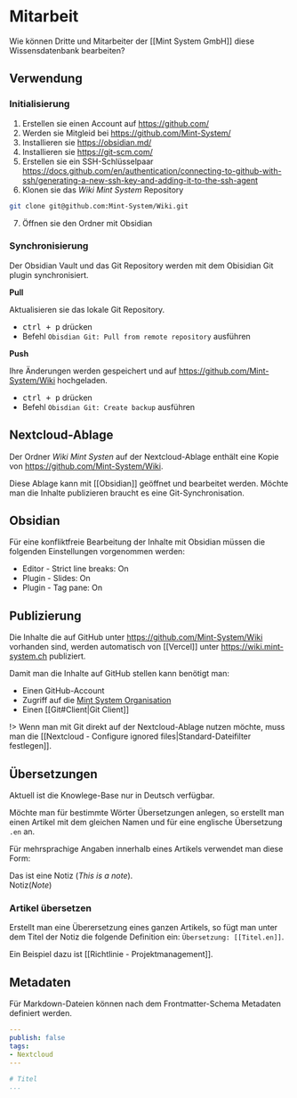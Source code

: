 # Mitarbeit
Wie können Dritte und Mitarbeiter der [[Mint System GmbH]] diese Wissensdatenbank bearbeiten?

## Verwendung

### Initialisierung

1. Erstellen sie einen Account auf <https://github.com/>
2. Werden sie Mitgleid bei <https://github.com/Mint-System/>
3. Installieren sie <https://obsidian.md/>
4. Installieren sie <https://git-scm.com/>
5. Erstellen sie ein SSH-Schlüsselpaar <https://docs.github.com/en/authentication/connecting-to-github-with-ssh/generating-a-new-ssh-key-and-adding-it-to-the-ssh-agent>
6. Klonen sie das *Wiki Mint System* Repository

```bash
git clone git@github.com:Mint-System/Wiki.git
```

7. Öffnen sie den Ordner mit Obsidian

### Synchronisierung

Der Obsidian Vault und das Git Repository werden mit dem Obisidian Git plugin synchronisiert.

**Pull**

Aktualisieren sie das lokale Git Repository.
* <kbd>ctrl + p</kbd> drücken
* Befehl `Obisdian Git: Pull from remote repository` ausführen

**Push**

Ihre Änderungen werden gespeichert und auf <https://github.com/Mint-System/Wiki> hochgeladen.
* <kbd>ctrl + p</kbd> drücken
* Befehl `Obisdian Git: Create backup` ausführen

## Nextcloud-Ablage

Der Ordner *Wiki Mint Systen* auf der Nextcloud-Ablage enthält eine Kopie von <https://github.com/Mint-System/Wiki>.

Diese Ablage kann mit [[Obsidian]] geöffnet und bearbeitet werden. Möchte man die Inhalte publizieren braucht es eine Git-Synchronisation.

## Obsidian

Für eine konfliktfreie Bearbeitung der Inhalte mit Obsidian müssen die folgenden Einstellungen vorgenommen werden:
* Editor - Strict line breaks: On
* Plugin - Slides: On
* Plugin - Tag pane: On

## Publizierung

Die Inhalte die auf GitHub unter <https://github.com/Mint-System/Wiki> vorhanden sind, werden automatisch von [[Vercel]] unter <https://wiki.mint-system.ch> publiziert.

Damit man die Inhalte auf GitHub stellen kann benötigt man:
* Einen GitHub-Account
* Zugriff auf die [Mint System Organisation](https://github.com/Mint-System)
* Einen [[Git#Client|Git Client]]

!> Wenn man mit Git direkt auf der Nextcloud-Ablage nutzen möchte, muss man die [[Nextcloud - Configure ignored files|Standard-Dateifilter festlegen]].

## Übersetzungen

Aktuell ist die Knowlege-Base nur in Deutsch verfügbar.

Möchte man für bestimmte Wörter Übersetzungen anlegen, so erstellt man einen Artikel mit dem gleichen Namen und für eine englische Übersetzung `.en` an.

Für mehrsprachige Angaben innerhalb eines Artikels verwendet man diese Form:

Das ist eine Notiz (*This is a note*).\
Notiz(*Note*)

### Artikel übersetzen

Erstellt man eine Überersetzung eines ganzen Artikels, so fügt man unter dem Titel der Notiz die folgende Definition ein: `Übersetzung: [[Titel.en]]`.

Ein Beispiel dazu ist [[Richtlinie - Projektmanagement]].

## Metadaten

Für Markdown-Dateien können nach dem Frontmatter-Schema Metadaten definiert werden.

```yaml
---
publish: false
tags:
- Nextcloud
---

# Titel
...
```